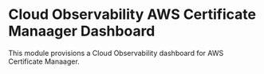 # Cloud Observability AWS Certificate Manaager Dashboard

This module provisions a Cloud Observability dashboard for AWS Certificate Manaager.
